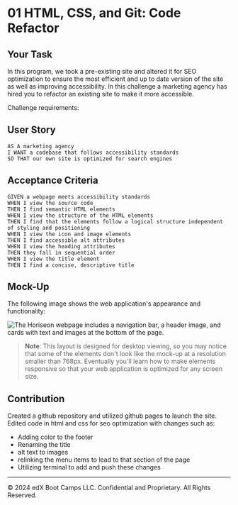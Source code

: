 # 01 HTML, CSS, and Git: Code Refactor

## Your Task

In this program, we took a pre-existing site and altered it for SEO optimization to ensure the most efficient and up to date version of the site as well as improving accessibility.
In this challenge a marketing agency has hired you to refactor an existing site to make it more accessible.


Challenge requirements:

## User Story

```
AS A marketing agency
I WANT a codebase that follows accessibility standards
SO THAT our own site is optimized for search engines
```

## Acceptance Criteria

```
GIVEN a webpage meets accessibility standards
WHEN I view the source code
THEN I find semantic HTML elements
WHEN I view the structure of the HTML elements
THEN I find that the elements follow a logical structure independent of styling and positioning
WHEN I view the icon and image elements
THEN I find accessible alt attributes
WHEN I view the heading attributes
THEN they fall in sequential order
WHEN I view the title element
THEN I find a concise, descriptive title
```

## Mock-Up

The following image shows the web application's appearance and functionality:

![The Horiseon webpage includes a navigation bar, a header image, and cards with text and images at the bottom of the page.](./Assets/01-html-css-git-homework-demo.png)

> **Note**: This layout is designed for desktop viewing, so you may notice that some of the elements don't look like the mock-up at a resolution smaller than 768px. Eventually you'll learn how to make elements responsive so that your web application is optimized for any screen size.

## Contribution
Created a github repository and utilized github pages to launch the site.
Edited code in html and css for seo optimization with changes such as:
- Adding color to the footer
- Renaming the title
- alt text to images
- relinking the menu items to lead to that section of the page
- Utilizing terminal to add and push these changes


---
© 2024 edX Boot Camps LLC. Confidential and Proprietary. All Rights Reserved.
